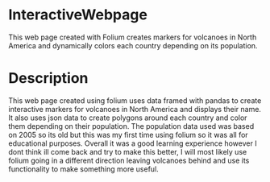 # InteractiveWebpage
This web page created with Folium creates markers for volcanoes in North America and dynamically colors each country depending on its population.

# Description

This web page created using folium uses data framed with pandas to create interactive markers for volcanoes in North America and displays their name. It also 
uses json data to create polygons around each country and color them depending on their population. The population data used was based on 2005 so its old but 
this was my first time using folium so it was all for educational purposes. Overall it was a good learning experience however I dont think ill come back and try to
make this better, I will most likely use folium going in a different direction leaving volcanoes behind and use its functionality to make something more useful. 
